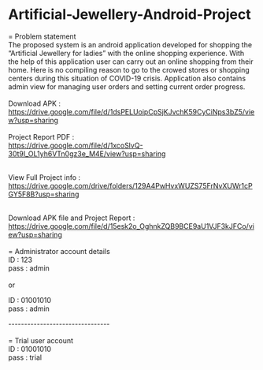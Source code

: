 # Artificial-Jewellery-Android-Project
= Problem statement  <br> 
The proposed system is an android application developed for shopping the “Artificial Jewellery for ladies” with the online shopping experience. With the help of this application user can carry out an online shopping from their home. Here is no compiling reason to go to the crowed stores or shopping centers during this situation of COVID-19 crisis. Application also contains admin view for managing user orders and setting current order progress.
<br><br>
Download APK : <br>
https://drive.google.com/file/d/1dsPELUoipCpSjKJvchK59CyCiNps3bZ5/view?usp=sharing
<br><br>
Project Report PDF : <br>
https://drive.google.com/file/d/1xcoSlvQ-30t9I_OL1yh6VTn0gz3e_M4E/view?usp=sharing
<br><br>

View Full Project info :<br>
https://drive.google.com/drive/folders/129A4PwHvxWUZS75FrNvXUWr1cPGY5F8B?usp=sharing
<br><br>

Download APK file and Project Report :<br>
https://drive.google.com/file/d/15esk2o_OghnkZQB9BCE9aU1VJF3kJFCo/view?usp=sharing
<br><br>
= Administrator account details 
<br>
ID : 123 <br>
pass : admin<br>
<br>
or <br>

ID : 01001010<br>
pass : admin <br>

--------------------------------<br>
<br>
= Trial user account <br>
ID : 01001010 <br>
pass : trial <br>
